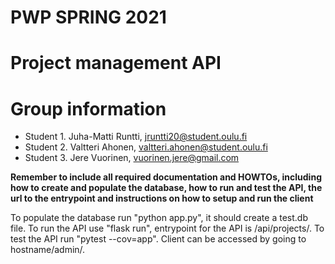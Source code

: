 # PWP SPRING 2021
# Project management API
# Group information
* Student 1. Juha-Matti Runtti, jruntti20@student.oulu.fi
* Student 2. Valtteri Ahonen, valtteri.ahonen@student.oulu.fi 
* Student 3. Jere Vuorinen, vuorinen.jere@gmail.com

__Remember to include all required documentation and HOWTOs, including how to create and populate the database, how to run and test the API, the url to the entrypoint and instructions on how to setup and run the client__


To populate the database run "python app.py", it should create a test.db file. To run the API use "flask run", entrypoint for the API is /api/projects/. To test the API run "pytest --cov=app". Client can be accessed by going to hostname/admin/.
